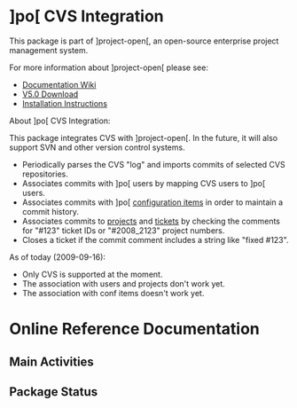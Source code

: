 # ]po[ CVS Integration
This package is part of ]project-open[, an open-source enterprise project management system.

For more information about ]project-open[ please see:
* [Documentation Wiki](http://www.project-open.com/en/)
* [V5.0 Download](https://sourceforge.net/projects/project-open/files/project-open/V5.0/)
* [Installation Instructions](http://www.project-open.com/en/list-installers)

About ]po[ CVS Integration:

<p><p><p>This package integrates CVS with ]project-open[. In the future, it will also support SVN and other version control systems. <p><p><ul><li>Periodically parses the CVS &quot;log&quot; and imports commits of selected CVS repositories. <li>Associates commits with ]po[ users by mapping CVS users to ]po[ users.<li>Associates commits with ]po[ <a href="/en/object-type-im-conf-item">configuration items</a> in order to maintain a commit history. <li>Associates commits to <a href="/en/object-type-im-project">projects</a> and <a href="/en/object-type-im-ticket">tickets</a> by checking the comments for &quot;#123&quot; ticket IDs or &quot;#2008_2123&quot; project numbers. <li>Closes a ticket if the commit comment includes a string like &quot;fixed #123&quot;. </ul><p><p><p>As of today (2009-09-16): <ul><li>Only CVS is supported at the moment. <li>The association with users and projects don&#39;t work yet. <li>The association with conf items doesn&#39;t work yet. </ul><p>

# Online Reference Documentation

## Main Activities



## Package Status



